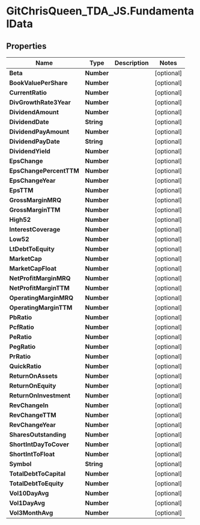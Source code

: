 # GitChrisQueen_TDA_JS.FundamentalData

## Properties
Name | Type | Description | Notes
------------ | ------------- | ------------- | -------------
**Beta** | **Number** |  | [optional] 
**BookValuePerShare** | **Number** |  | [optional] 
**CurrentRatio** | **Number** |  | [optional] 
**DivGrowthRate3Year** | **Number** |  | [optional] 
**DividendAmount** | **Number** |  | [optional] 
**DividendDate** | **String** |  | [optional] 
**DividendPayAmount** | **Number** |  | [optional] 
**DividendPayDate** | **String** |  | [optional] 
**DividendYield** | **Number** |  | [optional] 
**EpsChange** | **Number** |  | [optional] 
**EpsChangePercentTTM** | **Number** |  | [optional] 
**EpsChangeYear** | **Number** |  | [optional] 
**EpsTTM** | **Number** |  | [optional] 
**GrossMarginMRQ** | **Number** |  | [optional] 
**GrossMarginTTM** | **Number** |  | [optional] 
**High52** | **Number** |  | [optional] 
**InterestCoverage** | **Number** |  | [optional] 
**Low52** | **Number** |  | [optional] 
**LtDebtToEquity** | **Number** |  | [optional] 
**MarketCap** | **Number** |  | [optional] 
**MarketCapFloat** | **Number** |  | [optional] 
**NetProfitMarginMRQ** | **Number** |  | [optional] 
**NetProfitMarginTTM** | **Number** |  | [optional] 
**OperatingMarginMRQ** | **Number** |  | [optional] 
**OperatingMarginTTM** | **Number** |  | [optional] 
**PbRatio** | **Number** |  | [optional] 
**PcfRatio** | **Number** |  | [optional] 
**PeRatio** | **Number** |  | [optional] 
**PegRatio** | **Number** |  | [optional] 
**PrRatio** | **Number** |  | [optional] 
**QuickRatio** | **Number** |  | [optional] 
**ReturnOnAssets** | **Number** |  | [optional] 
**ReturnOnEquity** | **Number** |  | [optional] 
**ReturnOnInvestment** | **Number** |  | [optional] 
**RevChangeIn** | **Number** |  | [optional] 
**RevChangeTTM** | **Number** |  | [optional] 
**RevChangeYear** | **Number** |  | [optional] 
**SharesOutstanding** | **Number** |  | [optional] 
**ShortIntDayToCover** | **Number** |  | [optional] 
**ShortIntToFloat** | **Number** |  | [optional] 
**Symbol** | **String** |  | [optional] 
**TotalDebtToCapital** | **Number** |  | [optional] 
**TotalDebtToEquity** | **Number** |  | [optional] 
**Vol10DayAvg** | **Number** |  | [optional] 
**Vol1DayAvg** | **Number** |  | [optional] 
**Vol3MonthAvg** | **Number** |  | [optional] 


